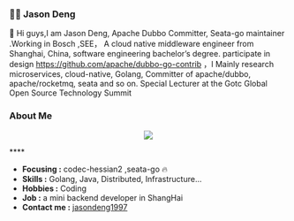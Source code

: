 
###  :man_technologist:  Jason Deng

👋 Hi guys,I am Jason Deng, Apache Dubbo Committer, Seata-go maintainer .Working in Bosch ,SEE， A cloud native middleware engineer from Shanghai, China,  software engineering bachelor’s degree.  participate in design https://github.com/apache/dubbo-go-contrib  ，I Mainly research microservices, cloud-native, Golang, Committer of apache/dubbo, apache/rocketmq, seata and so on.   Special Lecturer at the Gotc Global Open Source Technology Summit

### About Me

<p align="center">
  <a href="https://github.com/jasondeng1997">  <!--statics主页地址，可修改-->
    <img src="https://github-readme-stats-eight-theta.vercel.app/api?username=coderxm&show_icons=true&theme=algolia&include_all_commits=true&count_private=true&hide=issues"/>   <!--可修改-->
  </a>
</p>
<p align="center">


</p>
****

-  **Focusing :** codec-hessian2 ,seata-go :fire: 
-  **Skills :** Golang, Java, Distributed, Infrastructure...
-  **Hobbies :** Coding
-  **Job :** a mini backend developer in ShangHai
-  **Contact me :** [jasondeng1997](mailto:15301580353@163.com)


